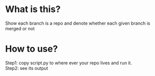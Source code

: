 
# What is this?
Show each branch is a repo and denote whether each given branch is merged or not

# How to use? 
Step1: copy script.py to where ever your repo lives and run it.   
Step2: see its output 